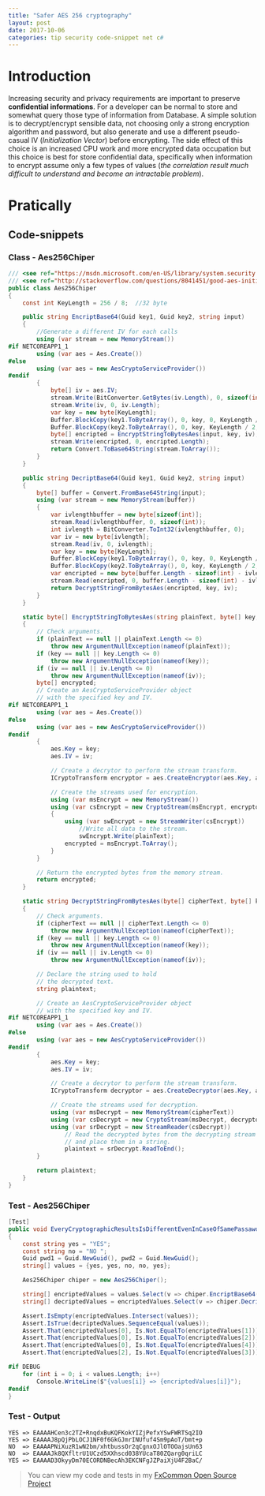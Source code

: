 ```yaml
---
title: "Safer AES 256 cryptography"
layout: post
date: 2017-10-06
categories: tip security code-snippet net c#
---
```


# Introduction

Increasing security and privacy requirements are important to preserve __confidential informations__. For a developer can be normal to store and somewhat query those type of information from Database. A simple solution is to decrypt/encrypt sensible data, not choosing only a strong encryption algorithm and password, but also generate and use a different pseudo-casual IV (_Initialization Vector_) before encrypting. The side effect of this choice is an increased CPU work and more encrypted data occupation but this choice is best for store confidential data, specifically when information to encrypt assume only a few types of values (_the correlation result much difficult to understand and become an intractable problem_).

# Pratically

## Code-snippets

### Class - Aes256Chiper

```csharp
/// <see ref="https://msdn.microsoft.com/en-US/library/system.security.cryptography.aescryptoserviceprovider(v=vs.90).aspx"/>
/// <see ref="http://stackoverflow.com/questions/8041451/good-aes-initialization-vector-practice"/>
public class Aes256Chiper
{
	const int KeyLength = 256 / 8;  //32 byte

	public string EncriptBase64(Guid key1, Guid key2, string input)
	{
		//Generate a different IV for each calls
		using (var stream = new MemoryStream())
#if NETCOREAPP1_1
		using (var aes = Aes.Create())
#else
		using (var aes = new AesCryptoServiceProvider())
#endif
		{
			byte[] iv = aes.IV;
			stream.Write(BitConverter.GetBytes(iv.Length), 0, sizeof(int));
			stream.Write(iv, 0, iv.Length);
			var key = new byte[KeyLength];
			Buffer.BlockCopy(key1.ToByteArray(), 0, key, 0, KeyLength / 2);
			Buffer.BlockCopy(key2.ToByteArray(), 0, key, KeyLength / 2, KeyLength / 2);
			byte[] encripted = EncryptStringToBytesAes(input, key, iv);
			stream.Write(encripted, 0, encripted.Length);
			return Convert.ToBase64String(stream.ToArray());
		}
	}

	public string DecriptBase64(Guid key1, Guid key2, string input)
	{
		byte[] buffer = Convert.FromBase64String(input);
		using (var stream = new MemoryStream(buffer))
		{
			var ivlengthbuffer = new byte[sizeof(int)];
			stream.Read(ivlengthbuffer, 0, sizeof(int));
			int ivlength = BitConverter.ToInt32(ivlengthbuffer, 0);
			var iv = new byte[ivlength];
			stream.Read(iv, 0, ivlength);
			var key = new byte[KeyLength];
			Buffer.BlockCopy(key1.ToByteArray(), 0, key, 0, KeyLength / 2);
			Buffer.BlockCopy(key2.ToByteArray(), 0, key, KeyLength / 2, KeyLength / 2);
			var encripted = new byte[buffer.Length - sizeof(int) - ivlength];
			stream.Read(encripted, 0, buffer.Length - sizeof(int) - ivlength);
			return DecryptStringFromBytesAes(encripted, key, iv);
		}
	}

	static byte[] EncryptStringToBytesAes(string plainText, byte[] key, byte[] iv)
	{
		// Check arguments.
		if (plainText == null || plainText.Length <= 0)
			throw new ArgumentNullException(nameof(plainText));
		if (key == null || key.Length <= 0)
			throw new ArgumentNullException(nameof(key));
		if (iv == null || iv.Length <= 0)
			throw new ArgumentNullException(nameof(iv));
		byte[] encrypted;
		// Create an AesCryptoServiceProvider object
		// with the specified key and IV.
#if NETCOREAPP1_1
		using (var aes = Aes.Create())
#else
		using (var aes = new AesCryptoServiceProvider())
#endif
		{
			aes.Key = key;
			aes.IV = iv;

			// Create a decrytor to perform the stream transform.
			ICryptoTransform encryptor = aes.CreateEncryptor(aes.Key, aes.IV);

			// Create the streams used for encryption.
			using (var msEncrypt = new MemoryStream())
			using (var csEncrypt = new CryptoStream(msEncrypt, encryptor, CryptoStreamMode.Write))
			{
				using (var swEncrypt = new StreamWriter(csEncrypt))
					//Write all data to the stream.
					swEncrypt.Write(plainText);
				encrypted = msEncrypt.ToArray();
			}
		}

		// Return the encrypted bytes from the memory stream.
		return encrypted;
	}

	static string DecryptStringFromBytesAes(byte[] cipherText, byte[] key, byte[] iv)
	{
		// Check arguments.
		if (cipherText == null || cipherText.Length <= 0)
			throw new ArgumentNullException(nameof(cipherText));
		if (key == null || key.Length <= 0)
			throw new ArgumentNullException(nameof(key));
		if (iv == null || iv.Length <= 0)
			throw new ArgumentNullException(nameof(iv));

		// Declare the string used to hold
		// the decrypted text.
		string plaintext;

		// Create an AesCryptoServiceProvider object
		// with the specified key and IV.
#if NETCOREAPP1_1
		using (var aes = Aes.Create())
#else
		using (var aes = new AesCryptoServiceProvider())
#endif
		{
			aes.Key = key;
			aes.IV = iv;

			// Create a decrytor to perform the stream transform.
			ICryptoTransform decryptor = aes.CreateDecryptor(aes.Key, aes.IV);

			// Create the streams used for decryption.
			using (var msDecrypt = new MemoryStream(cipherText))
			using (var csDecrypt = new CryptoStream(msDecrypt, decryptor, CryptoStreamMode.Read))
			using (var srDecrypt = new StreamReader(csDecrypt))
				// Read the decrypted bytes from the decrypting stream
				// and place them in a string.
				plaintext = srDecrypt.ReadToEnd();
		}

		return plaintext;
	}
}
```

### Test - Aes256Chiper

```csharp
[Test]
public void EveryCryptographicResultsIsDifferentEvenInCaseOfSamePassawordAndValue()
{
	const string yes = "YES";
	const string no = "NO ";
	Guid pwd1 = Guid.NewGuid(), pwd2 = Guid.NewGuid();
	string[] values = {yes, yes, no, no, yes};

	Aes256Chiper chiper = new Aes256Chiper();

	string[] encriptedValues = values.Select(v => chiper.EncriptBase64(pwd1, pwd2, v)).ToArray();
	string[] decriptedValues = encriptedValues.Select(v => chiper.DecriptBase64(pwd1, pwd2, v)).ToArray();

	Assert.IsEmpty(encriptedValues.Intersect(values));
	Assert.IsTrue(decriptedValues.SequenceEqual(values));
	Assert.That(encriptedValues[0], Is.Not.EqualTo(encriptedValues[1]));
	Assert.That(encriptedValues[0], Is.Not.EqualTo(encriptedValues[2]));
	Assert.That(encriptedValues[0], Is.Not.EqualTo(encriptedValues[4]));
	Assert.That(encriptedValues[2], Is.Not.EqualTo(encriptedValues[3]));

#if DEBUG
	for (int i = 0; i < values.Length; i++)
		Console.WriteLine($"{values[i]} => {encriptedValues[i]}");
#endif
}
```

### Test - Output

```
YES => EAAAAHCen3c2TZ+RnqdxBuKQFKokYIZjPefxYSwFWRTSq2IO
YES => EAAAAJ8pQjPbLOCJ1NF0f6GkGJmrINUfuf4Sm9pAoT/bmt+p
NO  => EAAAAPNiXuzR1wN2bm/xhtbussOr2qCgnxOJlOTOOajsUn63
NO  => EAAAAJk8QXfltrU1UCzd5XXhscd038YUcaT80ZQarg0qriLC
YES => EAAAAD3OkyyDm70ECORDNBecAh3EKCNFgJZPaiXjU4F2BaC/
```

> You can view my code and tests in my [FxCommon Open Source Project](https://github.com/waldrix/FxCommon)
